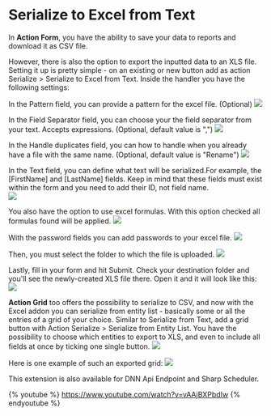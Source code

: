 # Serialize to Excel from Text

In **Action Form**, you have the ability to save your data to reports and download it as CSV file. 

However, there is also the option to export the inputted data to an XLS file.  Setting it up is pretty simple - on an existing or new button add as action Serialize > Serialize to Excel from Text. Inside the handler you have the following settings:

In the Pattern field, you can provide a pattern for the excel file. (Optional)
![][105]

In the Field Separator field, you can choose your the field separator from your text.
Accepts expressions. (Optional, default value is ",")
![][106]

In the Handle duplicates field, you can how to handle when you already have a file with the same name. (Optional, default value is "Rename")
![][107]

In the Text field, you can define what text will be serialized.For example, the [FirstName] and [LastName] fields. Keep in mind that these fields must exist within the form and you need to add their ID, not field name.  
![][92] 

You also have the option to use excel formulas. With this option checked all formulas found will be applied.
![][108]

With the password fields you can add passwords to your excel file.
![][109]

Then, you must select the folder to which the file is uploaded. 
![][93] 

Lastly, fill in your form and hit Submit. Check your destination folder and you'll see the newly-created XLS file there. Open it and it will look like this: 
![][94] 

**Action Grid** too offers the possibility to serialize to CSV, and now with the Excel addon you can serialize from entity list - basically some or all the entries of a grid of your choice. Similar to Serialize from Text, add a grid button with Action Serialize > Serialize from Entity List. You have the possibility to choose which entities to export to XLS, and even to include all fields at once by ticking one single button. 
![][95] 

Here is one example of such an exported grid: 
![][96] 

This extension is also available for DNN Api Endpoint and Sharp Scheduler. 

{% youtube %} https://www.youtube.com/watch?v=vAAjBXPbdIw {% endyoutube %}


[91]: https://sites.google.com/a/dnnsharp.com/action-form-v2/_/rsrc/1426773527546/extensions/excel/both%20buttons.png
[92]: https://sites.google.com/a/dnnsharp.com/action-form-v2/_/rsrc/1426773670625/extensions/excel/serialize%20to%20excel.png
[93]: https://sites.google.com/a/dnnsharp.com/action-form-v2/_/rsrc/1426773712952/extensions/excel/excel%20folder.png
[94]: https://sites.google.com/a/dnnsharp.com/action-form-v2/_/rsrc/1426773772222/extensions/excel/text%20excel.png
[95]: https://sites.google.com/a/dnnsharp.com/action-form-v2/_/rsrc/1426773826540/extensions/excel/serialize%20entity.png
[96]: https://sites.google.com/a/dnnsharp.com/action-form-v2/_/rsrc/1426774091559/extensions/excel/grid.png
[97]: http://www.dnnsharp.com/dnn/modules/action-form-builder/whats-new
[98]: http://www.dnnsharp.com/Support#opturl=%2Faction-form
[99]: http://www.dnnsharp.com/support/request-a-video-tutorial
[100]: https://www.google.com/a/UniversalLogin?service=jotspot&continue=https://sites.google.com/a/dnnsharp.com/action-form-v2/extensions/excel
[101]: /a/dnnsharp.com/action-form-v2/system/app/pages/recentChanges
[102]: /a/dnnsharp.com/action-form-v2/system/app/pages/reportAbuse
[103]: javascript:;
[104]: http://sites.google.com
[105]: https://c254fe5a-a-f1e965b1-s-sites.googlegroups.com/a/dnnsharp.com/action-form-v2/FillePattern.bmp 
[106]: https://c254fe5a-a-f1e965b1-s-sites.googlegroups.com/a/dnnsharp.com/action-form-v2/Field%20Separator.bmp
[107]: https://c254fe5a-a-f1e965b1-s-sites.googlegroups.com/a/dnnsharp.com/action-form-v2/Handle%20Duplicates.bmp
[108]: https://c254fe5a-a-f1e965b1-s-sites.googlegroups.com/a/dnnsharp.com/action-form-v2/Use%20Excel%20functions.bmp
[109]: https://c254fe5a-a-f1e965b1-s-sites.googlegroups.com/a/dnnsharp.com/action-form-v2/Excel%20Passwords.bmp